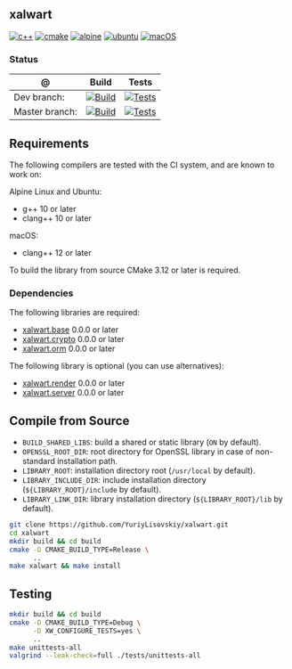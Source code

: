 ## xalwart
[![c++](https://img.shields.io/badge/c%2B%2B-20-6c85cf)](https://isocpp.org/)
[![cmake](https://img.shields.io/badge/cmake-%3E=3.12-success)](https://cmake.org/)
[![alpine](https://img.shields.io/badge/Alpine_Linux-0D597F?style=flat&logo=alpine-linux&logoColor=white)](https://alpinelinux.org/)
[![ubuntu](https://img.shields.io/badge/Ubuntu-E95420?style=flat&logo=ubuntu&logoColor=white)](https://ubuntu.com/)
[![macOS](https://img.shields.io/badge/macOS-343D46?style=flat&logo=apple&logoColor=F0F0F0)](https://www.apple.com/macos)

### Status
| @ | Build | Tests |
|---|---|---|
| Dev branch: | [![Build](https://github.com/YuriyLisovskiy/xalwart/actions/workflows/build.yml/badge.svg?branch=dev)](https://github.com/YuriyLisovskiy/xalwart/actions/workflows/build.yml?query=branch%3Adev) | [![Tests](https://github.com/YuriyLisovskiy/xalwart/actions/workflows/test.yml/badge.svg?branch=dev)](https://github.com/YuriyLisovskiy/xalwart/actions/workflows/test.yml?query=branch%3Adev) |
| Master branch: | [![Build](https://github.com/YuriyLisovskiy/xalwart/actions/workflows/build.yml/badge.svg?branch=master)](https://github.com/YuriyLisovskiy/xalwart/actions/workflows/build.yml?query=branch%3Amaster) | [![Tests](https://github.com/YuriyLisovskiy/xalwart/actions/workflows/test.yml/badge.svg?branch=master)](https://github.com/YuriyLisovskiy/xalwart/actions/workflows/test.yml?query=branch%3Amaster) |

## Requirements
The following compilers are tested with the CI system, and are known to work on:

Alpine Linux and Ubuntu:
* g++ 10 or later
* clang++ 10 or later

macOS:
* clang++ 12 or later

To build the library from source CMake 3.12 or later is required.

### Dependencies
The following libraries are required:
- [xalwart.base](https://github.com/YuriyLisovskiy/xalwart.base) 0.0.0 or later
- [xalwart.crypto](https://github.com/YuriyLisovskiy/xalwart.crypto) 0.0.0 or later
- [xalwart.orm](https://github.com/YuriyLisovskiy/xalwart.orm) 0.0.0 or later

The following library is optional (you can use alternatives):
- [xalwart.render](https://github.com/YuriyLisovskiy/xalwart.render) 0.0.0 or later
- [xalwart.server](https://github.com/YuriyLisovskiy/xalwart.server) 0.0.0 or later

## Compile from Source
* `BUILD_SHARED_LIBS`: build a shared or static library (`ON` by default).
* `OPENSSL_ROOT_DIR`: root directory for OpenSSL library in case of non-standard installation path.
* `LIBRARY_ROOT`: installation directory root (`/usr/local` by default).
* `LIBRARY_INCLUDE_DIR`: include installation directory (`${LIBRARY_ROOT}/include` by default).
* `LIBRARY_LINK_DIR`: library installation directory (`${LIBRARY_ROOT}/lib` by default).

```bash
git clone https://github.com/YuriyLisovskiy/xalwart.git
cd xalwart
mkdir build && cd build
cmake -D CMAKE_BUILD_TYPE=Release \
      ..
make xalwart && make install
```

## Testing
```bash
mkdir build && cd build
cmake -D CMAKE_BUILD_TYPE=Debug \
      -D XW_CONFIGURE_TESTS=yes \
      ..
make unittests-all
valgrind --leak-check=full ./tests/unittests-all
```
